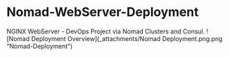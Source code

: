 # Nomad-WebServer-Deployment
NGINX WebServer - DevOps Project via Nomad Clusters and Consul.
![Nomad Deployment Overview](_attachments/Nomad Deployment.png.png "Nomad-Deployment")
